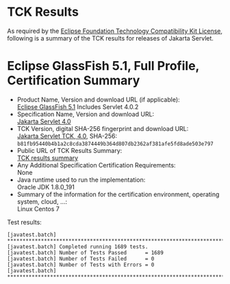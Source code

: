 TCK Results
===========

As required by the
[Eclipse Foundation Technology Compatibility Kit License](https://www.eclipse.org/legal/tck.php),
following is a summary of the TCK results for releases of Jakarta Servlet.

# Eclipse GlassFish 5.1, Full Profile, Certification Summary

- Product Name, Version and download URL (if applicable): <br/>
  [Eclipse GlassFish 5.1](https://eclipse-ee4j.github.io/glassfish/download)
  Includes Servlet 4.0.2
- Specification Name, Version and download URL: <br/>
  [Jakarta Servlet 4.0](https://jakarta.ee/specifications/servlet/4.0/)
- TCK Version, digital SHA-256 fingerprint and download URL: <br/>
  [Jakarta Servlet TCK, 4.0](https://download.eclipse.org/jakartaee/servlet/4.0/eclipse-servlet-tck-4.0.0.zip), SHA-256: `b81fb95440b4b1a2c8cda3874449b364d807db2362af381afe5fd8ade503e797`
- Public URL of TCK Results Summary: <br/>
  [TCK results summary](TCK-Results.html)
- Any Additional Specification Certification Requirements: <br/>
  None
- Java runtime used to run the implementation: <br/>
  Oracle JDK 1.8.0_191
- Summary of the information for the certification environment, operating system, cloud, ...: <br/>
  Linux Centos 7

Test results:

```
[javatest.batch] ********************************************************************************
[javatest.batch] Completed running 1689 tests.
[javatest.batch] Number of Tests Passed      = 1689
[javatest.batch] Number of Tests Failed      = 0
[javatest.batch] Number of Tests with Errors = 0
[javatest.batch] ********************************************************************************
```

